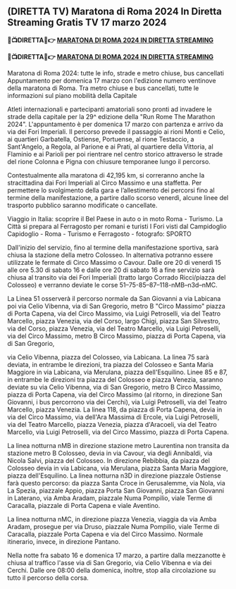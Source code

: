 <h2>(DIRETTA TV) Maratona di Roma 2024 In Diretta Streaming Gratis TV 17 marzo 2024</h2>

<strong> 🔴📺DIRETTA📲👉 <a href="https://onlinestreamshd.com/rome-marathon/" rel="nofollow"> MARATONA DI ROMA 2024 IN DIRETTA STREAMING </a> </strong>

<strong> 🔴📺DIRETTA📲👉️ <a href="https://onlinestreamshd.com/rome-marathon/" rel="nofollow"> MARATONA DI ROMA 2024 IN DIRETTA STREAMING </a> </strong>

Maratona di Roma 2024: tutte le info, strade e metro chiuse, bus cancellati
Appuntamento per domenica 17 marzo con l'edizione numero ventinove della maratona di Roma. Tra metro chiuse e bus cancellati, tutte le informazioni sul piano mobilità della Capitale

Atleti internazionali e partecipanti amatoriali sono pronti ad invadere le strade della capitale per la 29^ edizione della "Run Rome The Marathon 2024". L'appuntamento è per domenica 17 marzo con partenza e arrivo da via dei Fori Imperiali. Il percorso prevede il passaggio ai rioni Monti e Celio, ai quartieri Garbatella, Ostiense, Portuense, al rione Testaccio, a Sant'Angelo, a Regola, al Parione e ai Prati, al quartiere della Vittoria, al Flaminio e ai Parioli per poi rientrare nel centro storico attraverso le strade del rione Colonna e Pigna con chiusure temporanee lungo il percorso. 

Contestualmente alla maratona di 42,195 km, si correranno anche la stracittadina dai Fori Imperiali al Circo Massimo e una staffetta. Per permettere lo svolgimento della gara e l’allestimento dei percorsi fino al termine della manifestazione, a partire dallo scorso venerdì, alcune linee del trasporto pubblico saranno modificate o cancellate.

Viaggio in Italia: scoprire il Bel Paese in auto o in moto
Roma - Turismo. La Città si prepara al Ferragosto per romani e turisti I Fori visti dal Campidoglio Capidoglio - Roma - Turismo e Ferragosto - fotografo: SPORTO 

Dall'inizio del servizio, fino al termine della manifestazione sportiva, sarà chiusa la stazione della metro Colosseo. In alternativa potranno essere utilizzate le fermate di Circo Massimo o Cavour. Dalle ore 20 di venerdì 15 alle ore 5.30 di sabato 16 e dalle ore 20 di sabato 16 a fine servizio sarà chiusa al transito via dei Fori Imperiali (tratto largo Corrado Ricci/piazza del Colosseo) e verranno deviate le corse 51–75-85–87–118-nMB–n3d–nMC. 

La Linea 51 osserverà il percorso normale da San Giovanni a via Labicana poi via Celio Vibenna, via di San Gregorio, metro B "Circo Massimo" piazza di Porta Capena, via del Circo Massimo, via Luigi Petroselli, via del Teatro Marcello, piazza Venezia, via del Corso, largo Chigi, piazza San Silvestro, via del Corso, piazza Venezia, via del Teatro Marcello, via Luigi Petroselli, via del Circo Massimo, metro B Circo Massimo, piazza di Porta Capena, via di San Gregorio, 

via Celio Vibenna, piazza del Colosseo, via Labicana. La linea 75 sarà deviata, in entrambe le direzioni, tra piazza del Colosseo e Santa Maria Maggiore in via Labicana, via Merulana, piazza dell'Esquilino. Linee 85 e 87, in entrambe le direzioni tra piazza del Colosseo e piazza Venezia, saranno deviate su via Celio Vibenna, via di San Gregorio, metro B Circo Massimo, piazza di Porta Capena, via del Circo Massimo (al ritorno, in direzione San Giovanni, i bus percorrono via dei Cerchi), via Luigi Petroselli, via del Teatro Marcello, piazza Venezia. La linea 118, da piazza di Porta Capena, devia in via del Circo Massimo, via dell'Ara Massima di Ercole, via Luigi Petroselli, via del Teatro Marcello, piazza Venezia, piazza d'Aracoeli, via del Teatro Marcello, via Luigi Petroselli, via del Circo Massimo, piazza di Porta Capena. 

La linea notturna nMB in direzione stazione metro Laurentina non transita da stazione metro B Colosseo, devia in via Cavour, via degli Annibaldi, via Nicola Salvi, piazza del Colosseo. In direzione Rebibbia, da piazza del Colosseo devia in via Labicana, via Merulana, piazza Santa Maria Maggiore, piazza dell'Esquilino. La linea notturna n3D in direzione piazzale Ostiense farà questo percorso: da piazza Santa Croce in Gerusalemme, via Nola, via La Spezia, piazzale Appio, piazza Porta San Giovanni, piazza San Giovanni in Laterano, via Amba Aradam, piazzale Numa Pompilio, viale Terme di Caracalla, piazzale di Porta Capena e viale Aventino. 

La linea notturna nMC, in direzione piazza Venezia, viaggia da via Amba Aradam, prosegue per via Druso, piazzale Numa Pompilio, viale Terme di Caracalla, piazzale Porta Capena e via del Circo Massimo. Normale itinerario, invece, in direzione Pantano.

Nella notte fra sabato 16 e domenica 17 marzo, a partire dalla mezzanotte è chiusa al traffico l'asse via di San Gregorio, via Celio Vibenna e via dei Cerchi. Dalle ore 08:00 della domenica, inoltre, stop alla circolazione su tutto il percorso della corsa.
